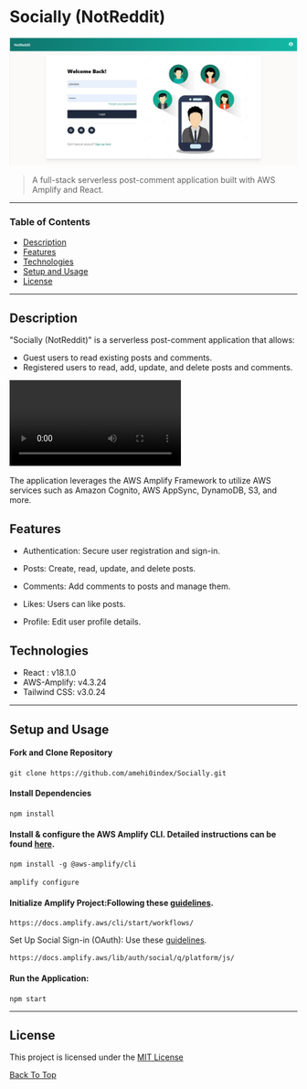 # Socially (NotReddit)

![Project Image](socially.png)

> A full-stack serverless post-comment application built with AWS Amplify and React.

---

### Table of Contents

- [Description](#description)
- [Features](#features)
- [Technologies](#technologies)
- [Setup and Usage](#setup)
- [License](#license)

---

## Description

"Socially (NotReddit)" is a serverless post-comment application that allows:

- Guest users to read existing posts and comments.
- Registered users to read, add, update, and delete posts and comments.

![Watch the video](socially-demo1.mp4) 

The application leverages the AWS Amplify Framework to utilize AWS services such as Amazon Cognito, AWS AppSync, DynamoDB, S3, and more.

## Features

- Authentication: Secure user registration and sign-in.

- Posts: Create, read, update, and delete posts.
- Comments: Add comments to posts and manage them.
- Likes: Users can like posts.
- Profile: Edit user profile details.

## Technologies

- React : v18.1.0
- AWS-Amplify: v4.3.24
- Tailwind CSS: v3.0.24

---

## Setup and Usage

#### Fork and Clone Repository

```
git clone https://github.com/amehi0index/Socially.git
```

#### Install Dependencies

```
npm install
```

#### Install & configure the AWS Amplify CLI. Detailed instructions can be found [here](https://docs.amplify.aws/cli/start/install).

```
npm install -g @aws-amplify/cli

amplify configure
```

#### Initialize Amplify Project:Following these [guidelines](https://docs.amplify.aws/cli/start/workflows/).

```
https://docs.amplify.aws/cli/start/workflows/
```

Set Up Social Sign-in (OAuth): Use these [guidelines](https://docs.amplify.aws/lib/auth/social/q/platform/js/).

```
https://docs.amplify.aws/lib/auth/social/q/platform/js/
```

#### Run the Application:

```
npm start
```

---

## License

This project is licensed under the [MIT License](#LICENSE.txt)

[Back To Top](#NotReddit)
